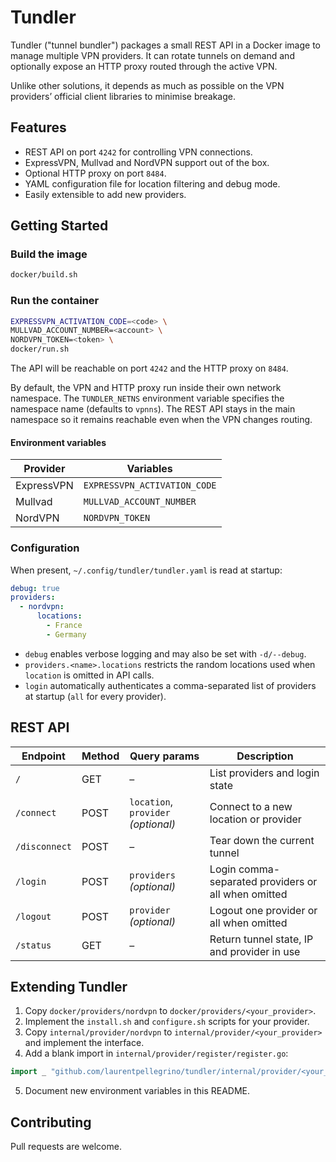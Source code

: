 # Tundler

Tundler ("tunnel bundler") packages a small REST API in a Docker image to manage multiple VPN providers.
It can rotate tunnels on demand and optionally expose an HTTP proxy routed through the active VPN.

Unlike other solutions, it depends as much as possible on the VPN providers’ official client libraries to minimise breakage.

## Features

- REST API on port `4242` for controlling VPN connections.
- ExpressVPN, Mullvad and NordVPN support out of the box.
- Optional HTTP proxy on port `8484`.
- YAML configuration file for location filtering and debug mode.
- Easily extensible to add new providers.

## Getting Started

### Build the image

```bash
docker/build.sh
```

### Run the container

```bash
EXPRESSVPN_ACTIVATION_CODE=<code> \
MULLVAD_ACCOUNT_NUMBER=<account> \
NORDVPN_TOKEN=<token> \
docker/run.sh
```

The API will be reachable on port `4242` and the HTTP proxy on `8484`.

By default, the VPN and HTTP proxy run inside their own network namespace.
The `TUNDLER_NETNS` environment variable specifies the namespace name
(defaults to `vpnns`).  The REST API stays in the main namespace so it
remains reachable even when the VPN changes routing.

#### Environment variables

| Provider   | Variables                     |
|-----------|-------------------------------|
| ExpressVPN | `EXPRESSVPN_ACTIVATION_CODE` |
| Mullvad    | `MULLVAD_ACCOUNT_NUMBER`     |
| NordVPN    | `NORDVPN_TOKEN`              |

### Configuration

When present, `~/.config/tundler/tundler.yaml` is read at startup:

```yaml
debug: true
providers:
  - nordvpn:
      locations:
        - France
        - Germany
```

- `debug` enables verbose logging and may also be set with `-d/--debug`.
- `providers.<name>.locations` restricts the random locations used when `location` is omitted in API calls.
- `login` automatically authenticates a comma-separated list of providers at startup (`all` for every provider).

## REST API

| Endpoint      | Method | Query params                      | Description                             |
|---------------|--------|-----------------------------------|-----------------------------------------|
| `/`           | GET    | –                                 | List providers and login state          |
| `/connect`    | POST   | `location`, `provider` *(optional)* | Connect to a new location or provider   |
| `/disconnect` | POST   | –                                 | Tear down the current tunnel            |
| `/login`      | POST   | `providers` *(optional)*          | Login comma-separated providers or all when omitted |
| `/logout`     | POST   | `provider` *(optional)*           | Logout one provider or all when omitted |
| `/status`     | GET    | –                                 | Return tunnel state, IP and provider in use |

## Extending Tundler

1. Copy `docker/providers/nordvpn` to `docker/providers/<your_provider>`.
2. Implement the `install.sh` and `configure.sh` scripts for your provider.
3. Copy `internal/provider/nordvpn` to `internal/provider/<your_provider>` and implement the interface.
4. Add a blank import in `internal/provider/register/register.go`:

```go
import _ "github.com/laurentpellegrino/tundler/internal/provider/<your_provider>"
```

5. Document new environment variables in this README.

## Contributing

Pull requests are welcome.
